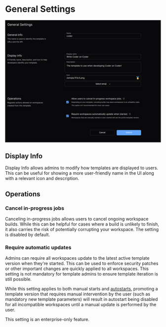 # General Settings

![General Settings](../images/templates/general-settings.png)

## Display Info

Display Info allows admins to modify how templates are displayed to users. This
can be useful for showing a more user-friendly name in the UI along with a
relevant icon and description.

## Operations

### Cancel in-progress jobs

Canceling in-progress jobs allows users to cancel ongoing workspace builds.
While this can be helpful for cases where a build is unlikely to finish, it also
carries the risk of potentially corrupting your workspace. The setting is
disabled by default.

### Require automatic updates

Admins can require all workspaces update to the latest active template version
when they're started. This can be used to enforce security patches or other
important changes are quickly applied to all workspaces. This setting is not
mandatory for template admins to ensure template iteration is still possible.

While this setting applies to both manual starts and
[autostarts](../workspaces.md), promoting a template version that requires
manual intervention by the user (such as mandatory new template parameters) will
result in autostart being disabled for all incompatible workspaces until a
manual update is performed by the user.

This setting is an enterprise-only feature.
